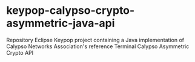 # keypop-calypso-crypto-asymmetric-java-api
Repository Eclipse Keypop project containing a Java implementation of Calypso Networks Association's reference Terminal Calypso Asymmetric Crypto API
